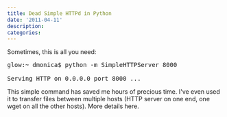 ```yaml
---
title: Dead Simple HTTPd in Python
date: '2011-04-11'
description:
categories:
---
```


Sometimes, this is all you need:

<pre>
glow:~ dmonica$ python -m SimpleHTTPServer 8000

Serving HTTP on 0.0.0.0 port 8000 ...
</pre>

This simple command has saved me hours of precious time. I've even used it to transfer files between multiple hosts (HTTP server on one end, one wget on all the other hosts). More details here.

 
